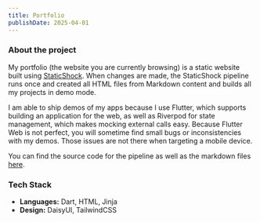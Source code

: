 ```yaml
---
title: Portfolio
publishDate: 2025-04-01
---
```


### About the project

My portfolio (the website you are currently browsing) is a static website built using [StaticShock](https://staticshock.io/). When changes are made, the StaticShock pipeline runs once and created all HTML files from Markdown content and builds all my projects in demo mode.

I am able to ship demos of my apps because I use Flutter, which supports building an application for the web, as well as Riverpod for state management, which makes mocking external calls easy. Because Flutter Web is not perfect, you will sometime find small bugs or inconsistencies with my demos. Those issues are not there when targeting a mobile device.

You can find the source code for the pipeline as well as the markdown files [here](https://github.com/V4ldum/portfolio).

### Tech Stack

- **Languages:** Dart, HTML, Jinja
- **Design:** DaisyUI, TailwindCSS